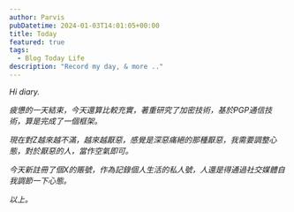 ```yaml
---
author: Parvis
pubDatetime: 2024-01-03T14:01:05+00:00
title: Today
featured: true
tags:
  - Blog Today Life
description: "Record my day, & more .."
---
```


*Hi diary.*      

*疲憊的一天結束，今天還算比較充實，著重研究了加密技術，基於PGP通信技術，算是完成了一個框架。*      

*現在對Z越來越不滿，越來越厭惡，感覺是深惡痛絕的那種厭惡，我需要調整心態，對於厭惡的人，當作空氣即可。*      

*今天新註冊了個X的賬號，作為記錄個人生活的私人號，人還是得通過社交媒體自我調節一下心態。*       

*以上。*     
